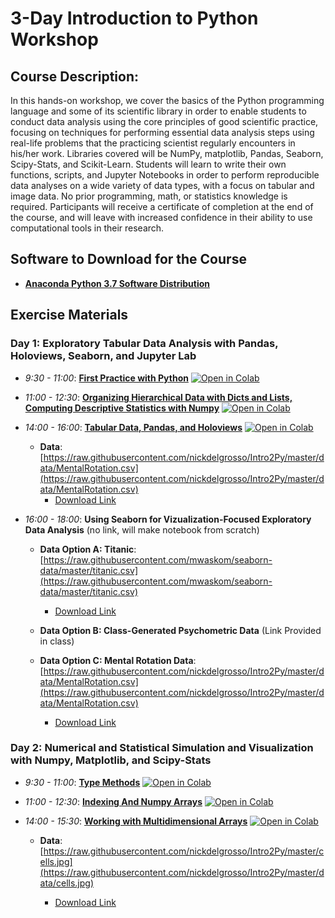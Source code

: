 # 3-Day Introduction to Python Workshop

## Course Description:

In this hands-on workshop, we cover the basics of the Python programming language and some of its scientific library in order to enable students to conduct data analysis using the core principles of good scientific practice, focusing on techniques for performing essential data analysis steps using real-life problems that the practicing scientist regularly encounters in his/her work. Libraries covered will be NumPy, matplotlib, Pandas, Seaborn, Scipy-Stats, and Scikit-Learn.  Students will learn to write their own functions, scripts, and Jupyter Notebooks in order to perform reproducible data analyses on a wide variety of data types, with a focus on tabular and image data. No prior programming, math, or statistics knowledge is required.  Participants will receive a certificate of completion at the end of the course, and will leave with increased confidence  in their ability to use computational tools in their research.

## Software to Download for the Course

  - [**Anaconda Python 3.7 Software Distribution**](https://www.anaconda.com/products/individual)

## Exercise Materials

### Day 1: Exploratory Tabular Data Analysis with Pandas, Holoviews, Seaborn, and Jupyter Lab

  - *9:30 - 11:00*: [**First Practice with Python**]( https://minhaskamal.github.io/DownGit/#/home?url=https://github.com/nickdelgrosso/Intro2Py/blob/master/1%20IntroExercises.ipynb) [![Open in Colab](https://colab.research.google.com/assets/colab-badge.svg)](https://colab.research.google.com/github/nickdelgrosso/Intro2Py/blob/master/1%20IntroExercises.ipynb)    
  
  - *11:00 - 12:30*: [**Organizing Hierarchical Data with Dicts and Lists, Computing Descriptive Statistics with Numpy**](https://minhaskamal.github.io/DownGit/#/home?url=https://github.com/nickdelgrosso/Intro2Py/blob/master/2%20Dicts%20and%20Numpy.ipynb) [![Open in Colab](https://colab.research.google.com/assets/colab-badge.svg)](https://colab.research.google.com/github/nickdelgrosso/Intro2Py/blob/master/2%20Dicts%20and%20Numpy.ipynb)
  
  - *14:00 - 16:00*: [**Tabular Data, Pandas, and Holoviews**](https://minhaskamal.github.io/DownGit/#/home?url=https://github.com/nickdelgrosso/Intro2Py/blob/master/3%20DataFrames.ipynb) [![Open in Colab](https://colab.research.google.com/assets/colab-badge.svg)](https://colab.research.google.com/github/nickdelgrosso/Intro2Py/blob/master/3%20DataFrames.ipynb)
  
    - **Data**: [https://raw.githubusercontent.com/nickdelgrosso/Intro2Py/master/data/MentalRotation.csv](https://raw.githubusercontent.com/nickdelgrosso/Intro2Py/master/data/MentalRotation.csv)
      - [Download Link](https://minhaskamal.github.io/DownGit/#/home?url=https://github.com/nickdelgrosso/Intro2Py/blob/master/data/MentalRotation.csv)
      
  - *16:00 - 18:00*: **Using Seaborn for Vizualization-Focused Exploratory Data Analysis** (no link, will make notebook from scratch)
  
    - **Data Option A: Titanic**: [https://raw.githubusercontent.com/mwaskom/seaborn-data/master/titanic.csv](https://raw.githubusercontent.com/mwaskom/seaborn-data/master/titanic.csv)
      - [Download Link](https://minhaskamal.github.io/DownGit/#/home?url=https://github.com/mwaskom/seaborn-data/blob/master/titanic.csv)
    
    - **Data Option B: Class-Generated Psychometric Data** (Link Provided in class)
    
    - **Data Option C: Mental Rotation Data**: [https://raw.githubusercontent.com/nickdelgrosso/Intro2Py/master/data/MentalRotation.csv](https://raw.githubusercontent.com/nickdelgrosso/Intro2Py/master/data/MentalRotation.csv)
      - [Download Link](https://minhaskamal.github.io/DownGit/#/home?url=https://github.com/nickdelgrosso/Intro2Py/blob/master/data/MentalRotation.csv)
  
  
### Day 2: Numerical and Statistical Simulation and Visualization with Numpy, Matplotlib, and Scipy-Stats
  
  - *9:30 - 11:00*: [**Type Methods**](https://minhaskamal.github.io/DownGit/#/home?url=https://github.com/nickdelgrosso/Intro2Py/blob/master/4%20Methods%20Syntax.ipynb) [![Open in Colab](https://colab.research.google.com/assets/colab-badge.svg)](https://colab.research.google.com/github/nickdelgrosso/Intro2Py/blob/master/4%20Methods%20Syntax.ipynb)  
  
  - *11:00 - 12:30*: [**Indexing And Numpy Arrays**]( https://minhaskamal.github.io/DownGit/#/home?url=https://github.com/nickdelgrosso/Intro2Py/blob/master/5%20Indexing%20and%20Arrays.ipynb) [![Open in Colab](https://colab.research.google.com/assets/colab-badge.svg)](https://colab.research.google.com/github/nickdelgrosso/Intro2Py/blob/master/5%20Indexing%20and%20Arrays.ipynb)   
    
  - *14:00 - 15:30*: [**Working with Multidimensional Arrays**]( https://minhaskamal.github.io/DownGit/#/home?url=https://github.com/nickdelgrosso/Intro2Py/blob/master/6%20Matrices.ipynb) [![Open in Colab](https://colab.research.google.com/assets/colab-badge.svg)](https://colab.research.google.com/github/nickdelgrosso/Intro2Py/blob/master/6%20Matrices.ipynb)   
     
    - **Data**: [https://raw.githubusercontent.com/nickdelgrosso/Intro2Py/master/cells.jpg](https://raw.githubusercontent.com/nickdelgrosso/Intro2Py/master/data/cells.jpg)
    
      - [Download Link](https://minhaskamal.github.io/DownGit/#/home?url=https://github.com/nickdelgrosso/Intro2Py/blob/master/cells.jpg)
    
    